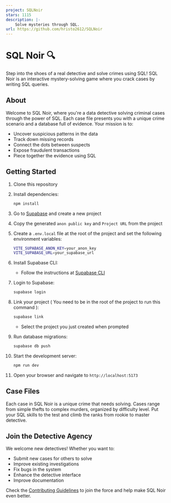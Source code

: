 ```yaml
---
project: SQLNoir
stars: 1115
description: |-
    Solve mysteries through SQL.
url: https://github.com/hristo2612/SQLNoir
---
```


# SQL Noir 🔍

Step into the shoes of a real detective and solve crimes using SQL! SQL Noir is an interactive mystery-solving game where you crack cases by writing SQL queries.

## About

Welcome to SQL Noir, where you're a data detective solving criminal cases through the power of SQL. Each case file presents you with a unique crime scenario and a database full of evidence. Your mission is to:

- Uncover suspicious patterns in the data
- Track down missing records
- Connect the dots between suspects
- Expose fraudulent transactions
- Piece together the evidence using SQL

## Getting Started

1. Clone this repository
2. Install dependencies:
   ```bash
   npm install
   ```
3. Go to [Supabase](https://supabase.com/) and create a new project
4. Copy the generated `anon public key` and `Project URL` from the project
5. Create a `.env.local` file at the root of the project and set the following environment variables:
   ```bash
   VITE_SUPABASE_ANON_KEY=your_anon_key
   VITE_SUPABASE_URL=your_supabase_url
   ```
6. Install Supabase CLI:

   - Follow the instructions at [Supabase CLI](https://supabase.com/docs/guides/local-development/cli/getting-started)

7. Login to Supabase:

   ```bash
   supabase login
   ```

8. Link your project ( You need to be in the root of the project to run this command ):

   ```bash
   supabase link
   ```

   - Select the project you just created when prompted

9. Run database migrations:

   ```bash
   supabase db push
   ```

10. Start the development server:

    ```bash
    npm run dev
    ```

11. Open your browser and navigate to `http://localhost:5173`

## Case Files

Each case in SQL Noir is a unique crime that needs solving. Cases range from simple thefts to complex murders, organized by difficulty level. Put your SQL skills to the test and climb the ranks from rookie to master detective.

## Join the Detective Agency

We welcome new detectives! Whether you want to:

- Submit new cases for others to solve
- Improve existing investigations
- Fix bugs in the system
- Enhance the detective interface
- Improve documentation

Check the [Contributing Guidelines](CONTRIBUTING.md) to join the force and help make SQL Noir even better.

